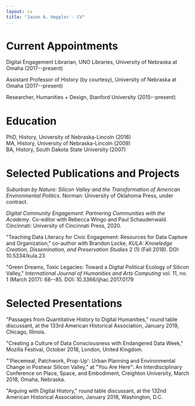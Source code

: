 ```yaml
---
layout: cv
title: "Jason A. Heppler - CV"
...
```


# Current Appointments

Digital Engagement Librarian, UNO Libraries, University of Nebraska at Omaha (2017--present)

Assistant Professor of History (by courtesy), University of Nebraska at Omaha (2017--present)

Researcher, Humanities + Design, Stanford University (2015--present)

# Education

PhD, History, University of Nebraska-Lincoln (2016)  
MA, History, University of Nebraska-Lincoln (2009)  
BA, History, South Dakota State University (2007)

# Selected Publications and Projects

*Suburban by Nature: Silicon Valley and the Transformation of American Environmental Politics*. Norman: University of Oklahoma Press, under contract.

*Digital Community Engagement: Partnering Communities with the Academy*. Co-editor with Rebecca Wingo and Paul Schaudenwald. Cincinnati: University of Cincinnati Press, 2020. 

"Teaching Data Literacy for Civic Engagement: Resources for Data Capture and Organization," co-author with Brandon Locke, *KULA: Knowledge Creation, Dissemination, and Preservation Studies* 2 (1) (Fall 2018). DOI: 10.5334/kula.23

"Green Dreams, Toxic Legacies: Toward a Digital Political Ecology of Silicon Valley," *International Journal of Humanities and Arts Computing* vol. 11, no. 1 (March 2017): 68--85. DOI: 10.3366/ijhac.2017.0179

# Selected Presentations

"Passages from Quantitative History to Digital Humanities," round table
discussant, at the 133rd American Historical Association, January 2019, Chicago,
Illinois.

"Creating a Culture of Data Consciousness with Endangered Data Week," Mozilla Festival, October 2018, London, United Kingdom.

"'Piecemeal, Patchwork, Prop-Up': Urban Planning and Environmental Change in
Postwar Silicon Valley," at "You Are Here": An Interdisciplinary Conference on
Place, Space, and Embodiment, Creighton University, March 2018, Omaha,
Nebraska.

"Arguing with Digital History," round table discussant, at the 132nd American
Historical Association, January 2018, Washington, D.C.
